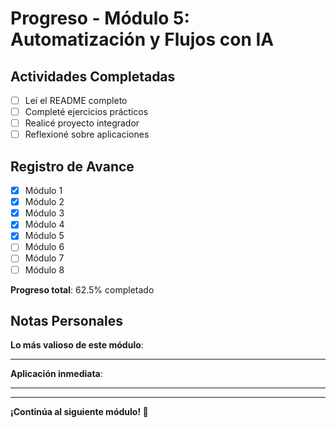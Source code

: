# Progreso - Módulo 5: Automatización y Flujos con IA

## Actividades Completadas

- [ ] Leí el README completo
- [ ] Completé ejercicios prácticos
- [ ] Realicé proyecto integrador
- [ ] Reflexioné sobre aplicaciones

## Registro de Avance

- [x] Módulo 1
- [x] Módulo 2
- [x] Módulo 3
- [x] Módulo 4
- [x] Módulo 5
- [ ] Módulo 6
- [ ] Módulo 7
- [ ] Módulo 8

**Progreso total**: 62.5% completado

## Notas Personales

**Lo más valioso de este módulo**:
_______________________________________________

**Aplicación inmediata**:
_______________________________________________

---

**¡Continúa al siguiente módulo! 💪**
